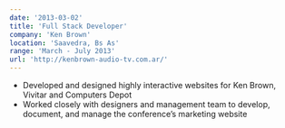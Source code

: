 ```yaml
---
date: '2013-03-02'
title: 'Full Stack Developer'
company: 'Ken Brown'
location: 'Saavedra, Bs As'
range: 'March - July 2013'
url: 'http://kenbrown-audio-tv.com.ar/'
---
```


- Developed and designed highly interactive websites for Ken Brown, Vivitar and Computers Depot
- Worked closely with designers and management team to develop, document, and manage the conference’s marketing website
